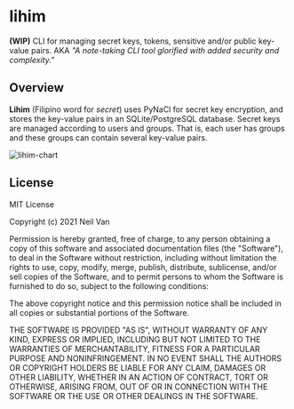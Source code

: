 # lihim
**(WIP)** CLI for managing secret keys, tokens, sensitive and/or public key-value pairs. AKA *"A note-taking CLI tool glorified with added security and complexity."*

## Overview
**Lihim** (Filipino word for *secret*) uses PyNaCl for secret key encryption, and stores the key-value pairs in an SQLite/PostgreSQL database. Secret keys are managed according to users and groups. That is, each user has groups and these groups can contain several key-value pairs.

![lihim-chart](https://res.cloudinary.com/nvqacloud/image/upload/v1628687064/lihim_chart_ed77lw.png)

## License
MIT License

Copyright (c) 2021 Neil Van

Permission is hereby granted, free of charge, to any person obtaining a copy
of this software and associated documentation files (the "Software"), to deal
in the Software without restriction, including without limitation the rights
to use, copy, modify, merge, publish, distribute, sublicense, and/or sell
copies of the Software, and to permit persons to whom the Software is
furnished to do so, subject to the following conditions:

The above copyright notice and this permission notice shall be included in all
copies or substantial portions of the Software.

THE SOFTWARE IS PROVIDED "AS IS", WITHOUT WARRANTY OF ANY KIND, EXPRESS OR
IMPLIED, INCLUDING BUT NOT LIMITED TO THE WARRANTIES OF MERCHANTABILITY,
FITNESS FOR A PARTICULAR PURPOSE AND NONINFRINGEMENT. IN NO EVENT SHALL THE
AUTHORS OR COPYRIGHT HOLDERS BE LIABLE FOR ANY CLAIM, DAMAGES OR OTHER
LIABILITY, WHETHER IN AN ACTION OF CONTRACT, TORT OR OTHERWISE, ARISING FROM,
OUT OF OR IN CONNECTION WITH THE SOFTWARE OR THE USE OR OTHER DEALINGS IN THE
SOFTWARE.